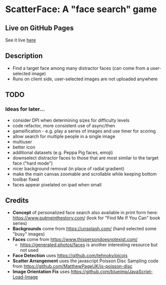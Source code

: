 # ScatterFace: A "face search" game

## Live on GitHub Pages

See it live [here](https://eguendelman.github.io/scatterface/)

## Description

* Find a target face among many distractor faces (can come from a user-selected image)
* Runs on client side, user-selected images are not uploaded anywhere

## TODO

### Ideas for later...

* consider DPI when determining sizes for difficulty levels
* code refactor, more consistent use of async/then
* gameification - e.g. play a series of images and use timer for scoring
* allow search for multiple people in a single image
* multiuser
* better icon
* additional datasets (e.g. Peppa Pig faces, emoji)
* downselect distractor faces to those that are most similar to the target face ("hard mode")
* nicer background removal (in place of radial gradient)
* make the main canvas zoomable and scrollable while keeping bottom toolbar fixed
* faces appear pixelated on ipad when small

## Credits

* **Concept** of personalized face search also available in print form here: https://www.putmeinthestory.com/ (look for "Find Me If You Can" book series)
* **Backgrounds** come from https://unsplash.com/ (hand selected some "busy" images)
* **Faces** come from https://www.thispersondoesnotexist.com/
  * https://generated.photos/faces is another interesting resource but not used
* **Face Detection** uses https://github.com/tehnokv/picojs
* **Scatter Arrangement** uses the javascript Poisson Disc Sampling code from https://github.com/MatthewPageUK/js-poisson-disc
* **Image Orientation Fix** uses https://github.com/blueimp/JavaScript-Load-Image

